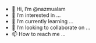 - 👋 Hi, I’m @nazmualam
- 👀 I’m interested in ...
- 🌱 I’m currently learning ...
- 💞️ I’m looking to collaborate on ...
- 📫 How to reach me ...

<!---
nazmualam/nazmualam is a ✨ special ✨ repository because its `README.md` (this file) appears on your GitHub profile.
You can click the Preview link to take a look at your changes.
--->
